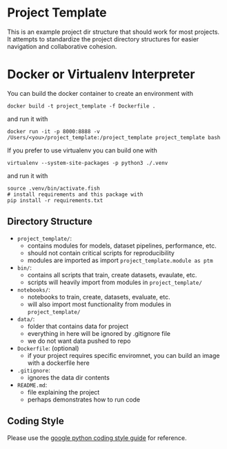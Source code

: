 # Project Template
This is an example project dir structure that should work for most projects. It attempts to standardize the project directory structures for easier navigation and collaborative cohesion. 

# Docker or Virtualenv Interpreter
You can build the docker container to create an environment with
```
docker build -t project_template -f Dockerfile .
```
and run it with
```
docker run -it -p 8000:8888 -v /Users/<you>/project_template:/project_template project_template bash
```
If you prefer to use virtualenv you can build one with
```
virtualenv --system-site-packages -p python3 ./.venv
```
and run it with
```
source .venv/bin/activate.fish
# install requirements and this package with
pip install -r requirements.txt
```

## Directory Structure

- `project_template/`: 
	- contains modules for models, dataset pipelines, performance, etc. 
	- should not contain critical scripts for reproducibility
	- modules are imported as import `project_template.module as ptm`
- `bin/`:
	- contains all scripts that train, create datasets, evaulate, etc.
	- scripts will heavily import from modules in `project_template/`
- `notebooks/`:
	- notebooks to train, create, datasets, evaluate, etc.
	- will also import most functionality from modules in `project_template/`
- `data/`: 
	- folder that contains data for project
	- everything in here will be ignored by .gitignore file
	- we do not want data pushed to repo
- `Dockerfile`: (optional)
	- if your project requires specific enviromnet, you can build an image with a dockerfile here
- `.gitignore`:
	- ignores the data dir contents
- `README.md`:
	- file explaining the project
	- perhaps demonstrates how to run code

## Coding Style
Please use the [google python coding style guide](http://google.github.io/styleguide/pyguide.html) for reference. 
